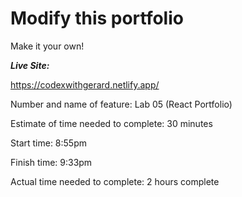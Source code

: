 # Modify this portfolio

Make it your own! 


***Live Site:***

https://codexwithgerard.netlify.app/


Number and name of feature: Lab 05 (React Portfolio)

Estimate of time needed to complete: 30 minutes

Start time: 8:55pm

Finish time: 9:33pm

Actual time needed to complete: 2 hours complete
